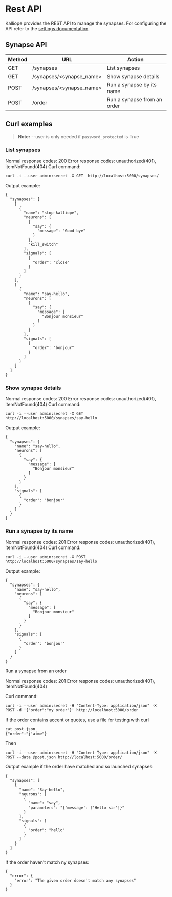 # Rest API

Kalliope provides the REST API to manage the synapses. For configuring the API refer to the [settings documentation](settings.md).

## Synapse API

| Method | URL                      | Action                      |
|--------|--------------------------|-----------------------------|
| GET    | /synapses                | List synapses               |
| GET    | /synapses/<synapse_name> | Show synapse details        |
| POST   | /synapses/<synapse_name> | Run a synapse by its name   |
| POST   | /order                   | Run a synapse from an order |

## Curl examples

>**Note:** --user is only needed if `password_protected` is True

### List synapses

Normal response codes: 200
Error response codes: unauthorized(401), itemNotFound(404)
Curl command:
```
curl -i --user admin:secret -X GET  http://localhost:5000/synapses/
```

Output example:
```
{
  "synapses": [
    [
      {
        "name": "stop-kalliope",
        "neurons": [
          {
            "say": {
              "message": "Good bye"
            }
          },
          "kill_switch"
        ],
        "signals": [
          {
            "order": "close"
          }
        ]
      }
    ],
    [
      {
        "name": "say-hello",
        "neurons": [
          {
            "say": {
              "message": [
                "Bonjour monsieur"
              ]
            }
          }
        ],
        "signals": [
          {
            "order": "bonjour"
          }
        ]
      }
    ]
  ]
}
```

### Show synapse details 

Normal response codes: 200
Error response codes: unauthorized(401), itemNotFound(404)
Curl command:
```
curl -i --user admin:secret -X GET  http://localhost:5000/synapses/say-hello
```

Output example:
```
{
  "synapses": {
    "name": "say-hello",
    "neurons": [
      {
        "say": {
          "message": [
            "Bonjour monsieur"
          ]
        }
      }
    ],
    "signals": [
      {
        "order": "bonjour"
      }
    ]
  }
}
```

### Run a synapse by its name

Normal response codes: 201
Error response codes: unauthorized(401), itemNotFound(404)
Curl command:
```
curl -i --user admin:secret -X POST  http://localhost:5000/synapses/say-hello
```

Output example:
```
{
  "synapses": {
    "name": "say-hello",
    "neurons": [
      {
        "say": {
          "message": [
            "Bonjour monsieur"
          ]
        }
      }
    ],
    "signals": [
      {
        "order": "bonjour"
      }
    ]
  }
}
```


Run a synapse from an order

Normal response codes: 201
Error response codes: unauthorized(401), itemNotFound(404)

Curl command:
```
curl -i --user admin:secret -H "Content-Type: application/json" -X POST -d '{"order":"my order"}' http://localhost:5000/order
```

If the order contains accent or quotes, use a file for testing with curl
```
cat post.json 
{"order":"j'aime"}
```
Then
```
curl -i --user admin:secret -H "Content-Type: application/json" -X POST --data @post.json http://localhost:5000/order/
```

Output example if the order have matched and so launched synapses:
```
{
  "synapses": [
    {
      "name": "Say-hello", 
      "neurons": [
        {
          "name": "say", 
          "parameters": "{'message': ['Hello sir']}"
        }
      ], 
      "signals": [
        {
          "order": "hello"
        }
      ]
    }
  ]
}
```

If the order haven't match ny synapses:
```
{
  "error": {
    "error": "The given order doesn't match any synapses"
  }
}
```
